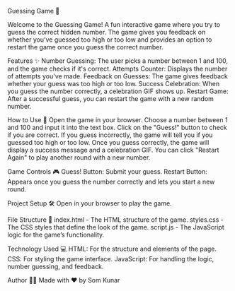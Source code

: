 Guessing Game 🎲

Welcome to the Guessing Game! A fun interactive game where you try to guess the correct hidden number. The game gives you feedback on whether you’ve guessed too high or too low and provides an option to restart the game once you guess the correct number.

Features ✨
Number Guessing: The user picks a number between 1 and 100, and the game checks if it's correct.
Attempts Counter: Displays the number of attempts you've made.
Feedback on Guesses: The game gives feedback whether your guess was too high or too low.
Success Celebration: When you guess the number correctly, a celebration GIF shows up.
Restart Game: After a successful guess, you can restart the game with a new random number.

How to Use 🚀
Open the game in your browser.
Choose a number between 1 and 100 and input it into the text box.
Click on the "Guess!" button to check if you are correct.
If you guess incorrectly, the game will tell you if you guessed too high or too low.
Once you guess correctly, the game will display a success message and a celebration GIF.
You can click "Restart Again" to play another round with a new number.

Game Controls 🎮
Guess! Button: Submit your guess.
Restart Button: Appears once you guess the number correctly and lets you start a new round.

Project Setup 🛠️
Open in your browser to play the game.

File Structure 📂
index.html - The HTML structure of the game.
styles.css - The CSS styles that define the look of the game.
script.js - The JavaScript logic for the game’s functionality.

Technology Used 💻
HTML: For the structure and elements of the page.
CSS: For styling the game interface.
JavaScript: For handling the logic, number guessing, and feedback.

Author 🧑‍💻
Made with ❤️ by Som Kunar

